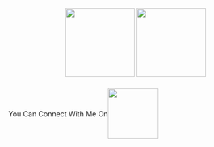 <div align="center">
    <img height="137px" src="https://github-readme-stats.vercel.app/api?username=morheus9&hide_title=false&hide_border=true&show_icons=true&include_all_commits=true&count_private=true&line_height=21&theme=react" />
    <img height="137px" src="https://github-readme-stats.vercel.app/api/top-langs/?username=morheus9&hide=html&hide_title=false&hide_border=true&layout=compact&langs_count=8&theme=react&card_width=382px" />
</div>

<div style="display: inline-flex; justify-content: center; align-items: center; margin-top: 20px;">
    <div style="text-align: center;">
        <p style="margin: 0;">You Can Connect With Me On</p>
    </div>
    <div style="text-align: center;">
        <img height="100px" width="100px" src="https://avatars.githubusercontent.com/u/68808419?v=4" />
    </div>
</div>
